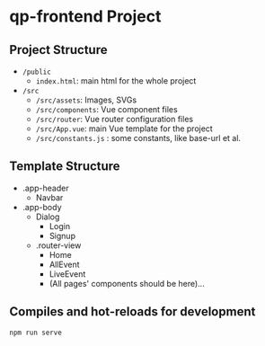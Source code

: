 # qp-frontend Project

## Project Structure
- `/public`
  - `index.html`: main html for the whole project
- `/src`
  - `/src/assets`: Images, SVGs
  - `/src/components`: Vue component files
  - `/src/router`: Vue router configuration files
  - `/src/App.vue`: main Vue template for the project
  - `/src/constants.js` : some constants, like base-url et al.

## Template Structure

- .app-header
  - Navbar
- .app-body
  - Dialog
    - Login
    - Signup    
  - .router-view
    - Home
    - AllEvent
    - LiveEvent
    - (All pages' components should be here)...

## Compiles and hot-reloads for development
```
npm run serve
```
